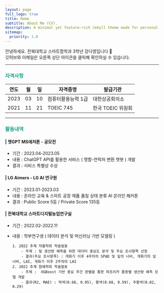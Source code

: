 ```yaml
---
layout: page
full_logo: true
title: Home
subtitle: About Me (CV).
description: A minimal yet feature-rich Jekyll theme made for personal websites and blogs.
sitemap:
  priority: 1.0
---
```


안녕하세요. 전북대학교 스마트팜학과 3학년 강다영입니다 👋<br/>
깃허브와 이메일은 오른쪽 상단 아이콘을 클릭해 확인하실 수 있습니다.

---

<h3 style="color:#16a085"><strong>자격사항</strong></h3>

연도| 월 | 일 |자격증명      | 발급기관        | 
---|---|---|------------|-------------|
2023| 03| 10 | 컴퓨터활용능력 1급 | 대한상공회의소      |
2021| 11| 21 | TOEIC 745 | 한국 TOEIC 위원회 |

---

<h3 style="color:#16a085"><strong>활동내역</strong></h3>

#### | 챗GPT MS애저톤 - 공모전
  - 기간 : 2023.04-2023.05 
  - 내용 : ChatGPT API를 활용한 서비스 ( 명함-연락처 변환 챗봇 ) 개발 
  - 결과 : 서비스 특별상 수상 


#### | LG Aimers - LG AI 연구원
  - 기간 : 2023.01-2023.03 
  - 내용 : 온라인 교육 & 스마트 공장 제품 품질 상태 분류 AI 온라인 해커톤
  - 결과 : Public Score 5등 / Private Score 135등 

#### | 전북대학교 스마트디지털농업연구실
  - 기간 : 2022.02-2022.11
  - 내용 : 학부연구생 ( 데이터 분석 및 머신러닝 기반 모델링 )

    ``` 
    1. 2022 추계 작물학회 학술발표
        - 주제 : 밀 생산량 예측을 위한 데이터 중요도 분석 및 주요 조사항목 선정 
        - 결과(주요 조사항목) : 개화기 이후 4주차의 SPAD 및 잎의 너비, 개화기의 잎 너비, LAI, 개화기 이후 2주차의 LAI
    2. 2022 추계 원예학회 학술발표 
        - 주제 :  XGBoost 기반 중요 주간 판별을 통한 파프리카 품종별 생산량 예측 모델 개발 
        - 결과(R2, MAE) : 적색(0.68, 0.95), 황색(0.68, 0.59), 주황색(0.82, 0.29)   
    ```

<br>
<br>
<br>
<br>
<br>
<br>
<br>
